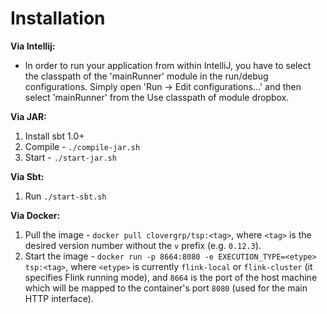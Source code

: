 # Installation

__Via Intellij:__
- In order to run your application from within IntelliJ, you have to select the classpath of the 'mainRunner' module in the run/debug configurations. Simply open 'Run -> Edit configurations...' and then select 'mainRunner' from the Use classpath of module dropbox.


__Via JAR:__
1. Install sbt 1.0+
2. Compile - `./compile-jar.sh`
3. Start - `./start-jar.sh`

__Via Sbt:__
1. Run `./start-sbt.sh`

__Via Docker:__
1. Pull the image - `docker pull clovergrp/tsp:<tag>`, where `<tag>` is the desired 
version number without the `v` prefix (e.g. `0.12.3`).
2. Start the image - `docker run -p 8664:8080 -e EXECUTION_TYPE=<etype> tsp:<tag>`,
where `<etype>` is currently `flink-local` or `flink-cluster` (it specifies Flink
running mode), and `8664` is the port of the host machine which will be mapped to the
container's port `8080` (used for the main HTTP interface).